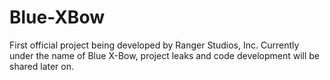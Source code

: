 # Blue-XBow
First official project being developed by Ranger Studios, Inc. Currently under the name of Blue X-Bow, project leaks and code development will be shared later on.
